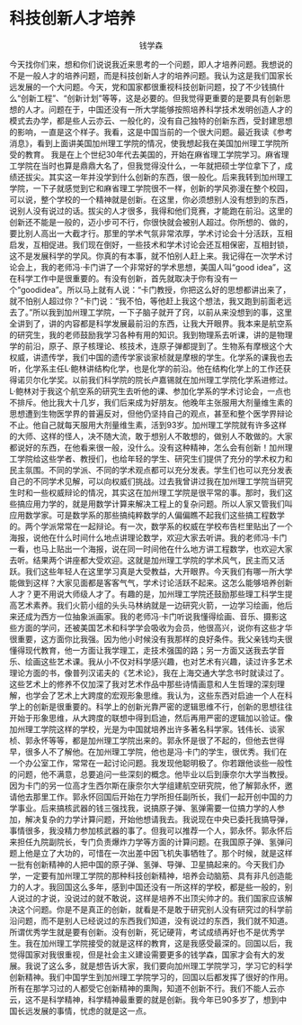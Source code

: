 # 科技创新人才培养

<p align="center">钱学森</p>



​		今天找你们来，想和你们说说我近来思考的一个问题，即人才培养问题。我想说的不是一般人才的培养问题，而是科技创新人才的培养问题。我认为这是我们国家长远发展的一个大问题。 
​		今天，党和国家都很重视科技创新问题，投了不少钱搞什么“创新工程”、“创新计划”等等，这是必要的。但我觉得更重要的是要具有创新思想的人才。问题在于，中国还没有一所大学能够按照培养科学技术发明创造人才的模式去办学，都是些人云亦云、一般化的，没有自己独特的创新东西，受封建思想的影响，一直是这个样子。我看，这是中国当前的一个很大问题。 
​		最近我读《参考消息》，看到上面讲美国加州理工学院的情况，使我想起我在美国加州理工学院所受的教育。
我是在上个世纪30年代去美国的，开始在麻省理工学院学习。麻省理工学院在当时也算是鼎鼎大名了，但我觉得没什么，一年就把硕士学位拿下了，成绩还拔尖。其实这一年并没学到什么创新的东西，很一般化。后来我转到加州理工学院，一下子就感觉到它和麻省理工学院很不一样，创新的学风弥漫在整个校园，可以说，整个学校的一个精神就是创新。在这里，你必须想别人没有想到的东西，说别人没有说过的话。拔尖的人才很多，我得和他们竞赛，才能跑在前沿。这里的创新还不能是一般的，迈小步可不行，你很快就会被别人超过。你所想的、做的，要比别人高出一大截才行。那里的学术气氛非常浓厚，学术讨论会十分活跃，互相启发，互相促进。我们现在倒好，一些技术和学术讨论会还互相保密，互相封锁，这不是发展科学的学风。你真的有本事，就不怕别人赶上来。我记得在一次学术讨论会上，我的老师冯·卡门讲了一个非常好的学术思想，美国人叫“good idea”，这在科学工作中是很重要的。有没有创新，首先就取决于你有没有一个“goodidea”。所以马上就有人说：“卡门教授，你把这么好的思想都讲出来了，就不怕别人超过你？”卡门说：“我不怕，等他赶上我这个想法，我又跑到前面老远去了。”所以我到加州理工学院，一下子脑子就开了窍，以前从来没想到的事，这里全讲到了，讲的内容都是科学发展最前沿的东西，让我大开眼界。 
​		我本来是航空系的研究生，我的老师鼓励我学习各种有用的知识。我到物理系去听课，讲的是物理学的前沿，原子、原子核理论、核技术，连原子弹都提到了。生物系有摩根这个大权威，讲遗传学，我们中国的遗传学家谈家桢就是摩根的学生。化学系的课我也去听，化学系主任L·鲍林讲结构化学，也是化学的前沿。他在结构化学上的工作还获得诺贝尔化学奖。以前我们科学院的院长卢嘉锡就在加州理工学院化学系进修过。L·鲍林对于我这个航空系的研究生去听他的课、参加化学系的学术讨论会，一点也不排斥。他比我大十几岁，我们后来成为好朋友。他晚年主张服用大剂量维生素的思想遭到生物医学界的普遍反对，但他仍坚持自己的观点，甚至和整个医学界辩论不止。他自己就每天服用大剂量维生素，活到93岁。加州理工学院就有许多这样的大师、这样的怪人，决不随大流，敢于想别人不敢想的，做别人不敢做的。大家都说好的东西，在他看来很一般，没什么。没有这种精神，怎么会有创新！
​		加州理工学院给这些学者、教授们，也给年轻的学生、研究生们提供了充分的学术权力和民主氛围。不同的学派、不同的学术观点都可以充分发表。学生们也可以充分发表自己的不同学术见解，可以向权威们挑战。过去我曾讲过我在加州理工学院当研究生时和一些权威辩论的情况，其实这在加州理工学院是很平常的事。那时，我们这些搞应用力学的，就是用数学计算来解决工程上的复杂问题。所以人家又管我们叫应用数学家。可是数学系的那些搞纯粹数学的人偏偏瞧不起我们这些搞工程数学的。两个学派常常在一起辩论。有一次，数学系的权威在学校布告栏里贴出了一个海报，说他在什么时间什么地点讲理论数学，欢迎大家去听讲。我的老师冯·卡门一看，也马上贴出一个海报，说在同一时间他在什么地方讲工程数学，也欢迎大家去听。结果两个讲座都大受欢迎。这就是加州理工学院的学术风气，民主而又活跃。我们这些年轻人在这里学习真是大受教益，大开眼界。今天我们有哪一所大学能做到这样？大家见面都是客客气气，学术讨论活跃不起来。这怎么能够培养创新人才？更不用说大师级人才了。
​		有趣的是，加州理工学院还鼓励那些理工科学生提高艺术素养。我们火箭小组的头头马林纳就是一边研究火箭，一边学习绘画，他后来还成为西方一位抽象派画家。我的老师冯·卡门听说我懂得绘画、音乐、摄影这些方面的学问，还被美国艺术和科学学会吸收为会员，他很高兴，说你有这些才华很重要，这方面你比我强。因为他小时候没有我那样的良好条件。我父亲钱均夫很懂得现代教育，他一方面让我学理工，走技术强国的路；另一方面又送我去学音乐、绘画这些艺术课。我从小不仅对科学感兴趣，也对艺术有兴趣，读过许多艺术理论方面的书，像普列汉诺夫的《艺术论》，我在上海交通大学念书时就读过了。这些艺术上的修养不仅加深了我对艺术作品中那些诗情画意和人生哲理的深刻理解，也学会了艺术上大跨度的宏观形象思维。我认为，这些东西对启迪一个人在科学上的创新是很重要的。科学上的创新光靠严密的逻辑思维不行，创新的思想往往开始于形象思维，从大跨度的联想中得到启迪，然后再用严密的逻辑加以验证。
​		像加州理工学院这样的学校，光是为中国就培养出许多著名科学家。钱伟长、谈家桢、郭永怀等等，都是加州理工学院出来的。郭永怀是很了不起的，但他去世得早，很多人不了解他。在加州理工学院，他也是冯·卡门的学生，很优秀。我们在一个办公室工作，常常在一起讨论问题。我发现他聪明极了。你若跟他谈些一般性的问题，他不满意，总要追问一些深刻的概念。他毕业以后到康奈尔大学当教授。因为卡门的另一位高才生西尔斯在康奈尔大学组建航空研究院，他了解郭永怀，邀请他去那里工作。郭永怀回国后开始在力学所担任副所长，我们一起开创中国的力学事业。后来搞核武器的钱三强找我，说搞原子弹、氢弹需要一位搞力学的人参加，解决复杂的力学计算问题，开始他想请我去。我说现在中央已委托我搞导弹，事情很多，我没精力参加核武器的事了。但我可以推荐一个人，郭永怀。郭永怀后来担任九院副院长，专门负责爆炸力学等方面的计算问题。在我国原子弹、氢弹问题上他是立了大功的，可惜在一次出差中因飞机失事牺牲了。那个时候，就是这样一批有创新精神的人把中国的原子弹、氢弹、导弹、卫星搞起来的。
​		今天我们办学，一定要有加州理工学院的那种科技创新精神，培养会动脑筋、具有非凡创造能力的人才。我回国这么多年，感到中国还没有一所这样的学校，都是些一般的，别人说过的才说，没说过的就不敢说，这样是培养不出顶尖帅才的。我们国家应该解决这个问题。你是不是真正的创新，就看是不是敢于研究别人没有研究过的科学前沿问题，而不是别人已经说过的东西我们知道，没有说过的东西，我们就不知道。所谓优秀学生就是要有创新。没有创新，死记硬背，考试成绩再好也不是优秀学生。我在加州理工学院接受的就是这样的教育，这是我感受最深的。回国以后，我觉得国家对我很重视，但是社会主义建设需要更多的钱学森，国家才会有大的发展。我说了这么多，就是想告诉大家，我们要向加州理工学院学习，学习它的科学创新精神。我们中国学生到加州理工学院学习的，回国以后都发挥了很好的作用。所有在那学习过的人都受它创新精神的熏陶，知道不创新不行。我们不能人云亦云，这不是科学精神，科学精神最重要的就是创新。
​		我今年已90多岁了，想到中国长远发展的事情，忧虑的就是这一点。